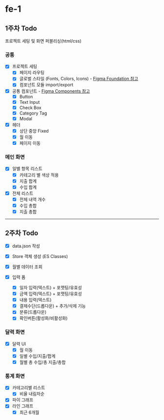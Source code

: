 # fe-1

## 1주차 Todo

프로젝트 세팅 및 화면 퍼블리싱(html/css)

### 공통

- [x] 프로젝트 세팅
  - [x] 페이지 라우팅
  - [x] 글로벌 스타일 (Fonts, Colors, Icons) - [Figma Foundation 참고](https://www.figma.com/design/feQNFVR3cniIfF1u0DSqxM/WEB_%EA%B0%80%EA%B3%84%EB%B6%80%EC%84%9C%EB%B9%84%EC%8A%A4?node-id=9748-28199)
  - [x] 컴포넌트 모듈 import/export
- [x] 공통 컴포넌트 - [Figma Components 참고](https://www.figma.com/design/feQNFVR3cniIfF1u0DSqxM/WEB_%EA%B0%80%EA%B3%84%EB%B6%80%EC%84%9C%EB%B9%84%EC%8A%A4?node-id=41-67)
  - [x] Button
  - [x] Text Input
  - [x] Check Box
  - [x] Category Tag
  - [x] Modal
- [x] 헤더
  - [x] 상단 중앙 Fixed
  - [x] 월 이동
  - [x] 페이지 이동

### 메인 화면

- [x] 일별 항목 리스트
  - [x] 카테고리 별 색상 적용
  - [x] 지출 합계
  - [x] 수입 합계
- [x] 전체 리스트
  - [x] 전체 내역 개수
  - [x] 수입 총합
  - [x] 지출 총합

---

## 2주차 Todo

- [x] data.json 작성
- [x] Store 객체 생성 (ES Classes)
- [x] 월별 데이터 조회

- [x] 입력 폼
  - [x] 일자 입력(텍스트) + 포맷팅/유효성
  - [x] 금액 입력(텍스트) + 포맷팅/유효성
  - [x] 내용 입력(텍스트)
  - [x] 결제수단(드롭다운) + 추가/삭제 기능
  - [x] 분류(드롭다운)
  - [x] 확인버튼(활성화/비활성화)

### 달력 화면

- [x] 달력 UI
  - [x] 월 이동
  - [x] 일별 수입/지출/합계
  - [x] 월별 총 수입/총 지출/총합

### 통계 화면

- [x] 카테고리별 리스트
  - [x] 비율 내림차순
- [x] 파이 그래프
- [x] 라인 그래프
  - [x] 최근 6개월
